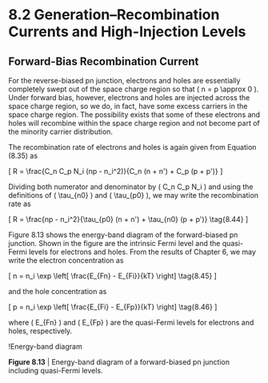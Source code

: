# 8.2 Generation–Recombination Currents and High-Injection Levels

## Forward-Bias Recombination Current

For the reverse-biased pn junction, electrons and holes are essentially completely swept out of the space charge region so that \( n = p \approx 0 \). Under forward bias, however, electrons and holes are injected across the space charge region, so we do, in fact, have some excess carriers in the space charge region. The possibility exists that some of these electrons and holes will recombine within the space charge region and not become part of the minority carrier distribution.

The recombination rate of electrons and holes is again given from Equation (8.35) as

\[
R = \frac{C_n C_p N_i (np - n_i^2)}{C_n (n + n') + C_p (p + p')}
\]

Dividing both numerator and denominator by \( C_n C_p N_i \) and using the definitions of \( \tau_{n0} \) and \( \tau_{p0} \), we may write the recombination rate as

\[
R = \frac{np - n_i^2}{\tau_{p0} (n + n') + \tau_{n0} (p + p')} \tag{8.44}
\]

Figure 8.13 shows the energy-band diagram of the forward-biased pn junction. Shown in the figure are the intrinsic Fermi level and the quasi-Fermi levels for electrons and holes. From the results of Chapter 6, we may write the electron concentration as

\[
n = n_i \exp \left[ \frac{E_{Fn} - E_{Fi}}{kT} \right] \tag{8.45}
\]

and the hole concentration as

\[
p = n_i \exp \left[ \frac{E_{Fi} - E_{Fp}}{kT} \right] \tag{8.46}
\]

where \( E_{Fn} \) and \( E_{Fp} \) are the quasi-Fermi levels for electrons and holes, respectively.

!Energy-band diagram

**Figure 8.13** | Energy-band diagram of a forward-biased pn junction including quasi-Fermi levels.